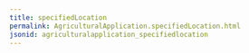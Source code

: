 ```yaml
---
title: specifiedLocation
permalink: AgriculturalApplication.specifiedLocation.html
jsonid: agriculturalapplication_specifiedlocation
---
```

